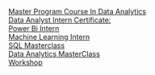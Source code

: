 
<a href="Certificates/Certificate_32864.pdf at main · sherinstella/Certificates"> Master Program Course In Data Analytics</a><br>
<a href="Certificates/Data Analysis Intern certificate.pdf at main · sherinstella/Certificates">Data Analyst Intern Certificate:</a><br>
<a href="Certificates/POWER BI Intern Certificate.pdf at main · sherinstella/Certificates">Power Bi Intern</a><br>
<a href="Certificates/ML intern certificate.pdf at main · sherinstella/Certificates">Machine Learning Intern</a><br>
<a href="Certificates/SQL Intern Certificate.pdf at main · sherinstella/Certificates">SQL Masterclass</a><br>
<a href="Certificates/Data Masterclass.pdf at main · sherinstella/Certificates">Data Analytics MasterClass</a><br>
<a href="Certificates/workshop.pdf at main · sherinstella/Certificates">Workshop</a>


